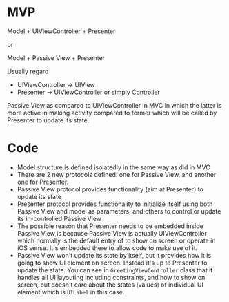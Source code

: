 # MVP

Model + UIViewController + Presenter

or

Model + Passive View + Presenter

Usually regard 
* UIViewController -> UIView
* Presenter -> UIViewController or simply Controller

Passive View as compared to UIViewController in MVC in which the latter is more active in making activity compared to former which will be called by Presenter to update its state.

# Code

* Model structure is defined isolatedly in the same way as did in MVC
* There are 2 new protocols defined: one for Passive View, and another one for Presenter.
* Passive View protocol provides functionality (aim at Presenter) to update its state
* Presenter protocol provides functionality to initialize itself using both Passive View and model as parameters, and others to control or update its in-controlled Passive View
* The possible reason that Presenter needs to be embedded inside Passive View is because Passive View is actually UIViewController which normally is the default entry of to show on screen or operate in iOS sense. It's embedded there to allow code to make use of it.
* Passive View won't update its state by itself, but it provides how it is going to show UI element on screen. Instead it's up to Presenter to update the state. You can see in `GreetingViewController` class that it handles all UI layouting including constraints, and how to show on screen, but doesn't care about the states (values) of individual UI element which is `UILabel` in this case. 